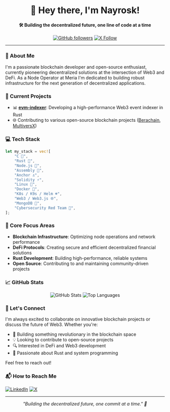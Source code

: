 <div align="center">
  
# 👋 Hey there, I'm Nayrosk!

#### 🛠 Building the decentralized future, one line of code at a time

[![GitHub followers](https://img.shields.io/github/followers/nayrosk?style=social)](https://github.com/nayrosk)
[![X Follow](https://img.shields.io/twitter/follow/nayrosk?style=social&label=Follow%20on%20X)](https://x.com/nayrosk)

</div>

---

### 🚀 About Me

I'm a passionate blockchain developer and open-source enthusiast, currently pioneering decentralized solutions at the intersection of Web3 and DeFi. As a Node Operator at Meria I'm dedicated to building robust infrastructure for the next generation of decentralized applications.

### 🔭 Current Projects

- 📊 [**evm-indexer**](https://github.com/nayrosk/evm-indexer): Developing a high-performance Web3 event indexer in Rust
- 🌐 Contributing to various open-source blockchain projects ([Berachain](https://github.com/nayrosk/beacon-kit), [MultiversX](https://github.com/nayrosk/mx-chain-keys-monitor-go))

### 💻 Tech Stack

```rust
let my_stack = vec![
    "C 🔧",
    "Rust 🦀",
    "Node.js 💫",
    "Assembly 💾",
    "Anchor ⚓​",
    "Solidity ⚡",
    "Linux 🐧",
    "Docker 🐋",
    "K8s / K9s / Helm ☸️",
    "Web3 / Web3.js 🌐",
    "MongoDB 🍃",
    "Cybersecurity Red Team 📛",
];
```

### 🌟 Core Focus Areas

- **Blockchain Infrastructure**: Optimizing node operations and network performance
- **DeFi Protocols**: Creating secure and efficient decentralized financial solutions
- **Rust Development**: Building high-performance, reliable systems
- **Open Source**: Contributing to and maintaining community-driven projects

### 📈 GitHub Stats

<div align="center">

![GitHub Stats](https://github-readme-stats.vercel.app/api?username=nayrosk&show_icons=true&theme=radical)
![Top Languages](https://github-readme-stats.vercel.app/api/top-langs/?username=nayrosk&layout=compact&theme=radical)

</div>

### 🤝 Let's Connect

I'm always excited to collaborate on innovative blockchain projects or discuss the future of Web3. Whether you're:

- 🌱 Building something revolutionary in the blockchain space
- 💡 Looking to contribute to open-source projects
- 🔍 Interested in DeFi and Web3 development
- 🦀 Passionate about Rust and system programming

Feel free to reach out!

### 📬 How to Reach Me

[![LinkedIn](https://img.shields.io/badge/LinkedIn-0077B5?style=for-the-badge&logo=linkedin&logoColor=white)](https://www.linkedin.com/in/virgilg)
[![X](https://img.shields.io/badge/X-000000?style=for-the-badge&logo=x&logoColor=white)](https://x.com/nayrosk)

---

<div align="center">

*"Building the decentralized future, one commit at a time." 🚀*

</div>
